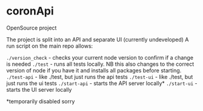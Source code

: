# coronApi

OpenSource project 

The project is split into an API and separate UI (currently undeveloped)
A run script on the main repo allows: 

`./version_check` - checks your current node version to confirm if a change is needed 
`./test` - runs all tests locally. NB this also changes to the correct version of node if you have it and installs all packages before starting.
`./test-api` - like ./test, but just runs the api tests
`./test-ui` - like ./test, but just runs the ui tests
`./start-api` - starts the API server locally* 
`./start-ui` - starts the UI server locally

*temporarily disabled sorry
